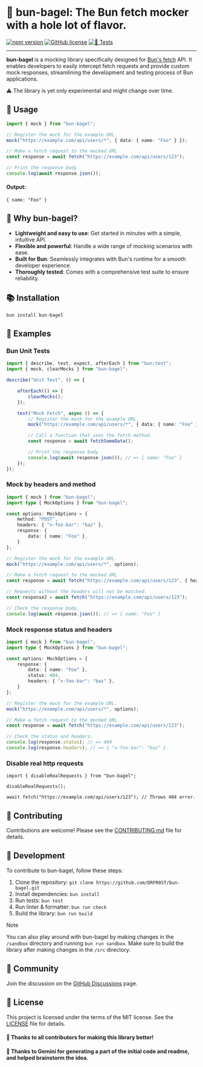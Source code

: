 # 🥯 bun-bagel: The Bun fetch mocker with a hole lot of flavor.

[![npm version](https://badge.fury.io/js/bun-bagel.svg)](https://www.npmjs.com/package/bun-bagel)
[![GitHub license](https://img.shields.io/github/license/DRFR0ST/bun-bagel)](https://github.com/DRFR0ST/bun-bagel/blob/main/LICENSE)
[![🧪 Tests](https://github.com/DRFR0ST/bun-bagel/actions/workflows/test.yml/badge.svg)](https://github.com/DRFR0ST/bun-bagel/actions/workflows/test.yml)

---

**bun-bagel** is a mocking library specifically designed for [Bun's fetch](https://bun.sh/guides/http/fetch) API. It enables developers to easily intercept fetch requests and provide custom mock responses, streamlining the development and testing process of Bun applications.

:warning: The library is yet only experimental and might change over time. 

## 📖 Usage

```ts
import { mock } from "bun-bagel";

// Register the mock for the example URL.
mock("https://example.com/api/users/*", { data: { name: "Foo" } });

// Make a fetch request to the mocked URL
const response = await fetch("https://example.com/api/users/123");

// Print the response body
console.log(await response.json());
```

#### Output:

```
{ name: "Foo" }
```

## 🚀 Why bun-bagel?

- **Lightweight and easy to use**: Get started in minutes with a simple, intuitive API.
- **Flexible and powerful**: Handle a wide range of mocking scenarios with ease.
- **Built for Bun**: Seamlessly integrates with Bun's runtime for a smooth developer experience.
- **Thoroughly tested**: Comes with a comprehensive test suite to ensure reliability.

## 📚 Installation

`bun install bun-bagel`

## 🧪 Examples

### Bun Unit Tests
```ts
import { describe, test, expect, afterEach } from "bun:test";
import { mock, clearMocks } from "bun-bagel";

describe("Unit Test", () => {

    afterEach(() => {
        clearMocks();
    });

    test("Mock Fetch", async () => {
        // Register the mock for the example URL.
        mock("https://example.com/api/users/*", { data: { name: "Foo" } });

        // Call a function that uses the fetch method.
        const response = await fetchSomeData();

        // Print the response body
        console.log(await response.json()); // => { name: "Foo" }
    });
});

```

### Mock by headers and method
```ts
import { mock } from "bun-bagel";
import type { MockOptions } from "bun-bagel";

const options: MockOptions = {
    method: "POST",
    headers: { "x-foo-bar": "baz" },
    response: {
        data: { name: "Foo" },
    }
};

// Register the mock for the example URL.
mock("https://example.com/api/users/*", options);

// Make a fetch request to the mocked URL
const response = await fetch("https://example.com/api/users/123", { headers: { "x-foo-bar": "baz" } });

// Requests without the headers will not be matched.
const response2 = await fetch("https://example.com/api/users/123");

// Check the response body.
console.log(await response.json()); // => { name: "Foo" }
```

### Mock response status and headers
```ts
import { mock } from "bun-bagel";
import type { MockOptions } from "bun-bagel";

const options: MockOptions = {
    response: {
        data: { name: "Foo" },
        status: 404,
        headers: { "x-foo-bar": "baz" },
    }
};

// Register the mock for the example URL.
mock("https://example.com/api/users/*", options);

// Make a fetch request to the mocked URL
const response = await fetch("https://example.com/api/users/123");

// Check the status and headers.
console.log(response.status); // => 404
console.log(response.headers); // => { "x-foo-bar": "baz" }
```

### Disable real http requests

```
import { disableRealRequests } from "bun-bagel";

disableRealRequests();

await fetch("https://example.com/api/users/123"); // Throws 404 error.
```

## 🤝 Contributing

Contributions are welcome! Please see the [CONTRIBUTING.md](CONTRIBUTING.md) file for details.

## 🔨 Development

To contribute to bun-bagel, follow these steps:

1. Clone the repository: `git clone https://github.com/DRFR0ST/bun-bagel.git`
2. Install dependencies: `bun install`
3. Run tests: `bun test`
4. Run linter & formatter: `bun run check`
5. Build the library: `bun run build`

> [!NOTE]
>You can also play around with bun-bagel by making changes in the `/sandbox` directory and running `bun run sandbox`. Make sure to build the library after making changes in the `/src` directory.

## 🤝 Community

Join the discussion on the [GitHub Discussions](https://github.com/DRFR0ST/bun-bagel/discussions) page.

## 📝 License
This project is licensed under the terms of the MIT license. See the [LICENSE](https://github.com/DRFR0ST/bun-bagel/blob/main/LICENSE) file for details.

#### 📢 Thanks to all contributors for making this library better!
#### 🤖 Thanks to Gemini for generating a part of the initial code and readme, and helped brainstorm the idea.